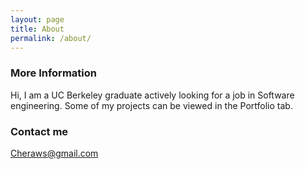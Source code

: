 ```yaml
---
layout: page
title: About
permalink: /about/
---
```


### More Information

Hi, I am a UC Berkeley graduate actively looking for a job in Software engineering. Some of my projects
can be viewed in the Portfolio tab. 

### Contact me

[Cheraws@gmail.com](mailto:Cheraws@gmail.com)
